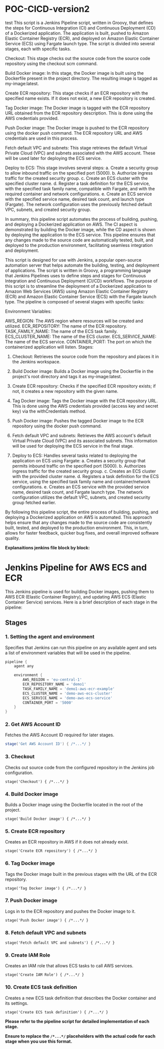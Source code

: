 # POC-CICD-version2
test
This script is a Jenkins Pipeline script, written in Groovy, that defines the steps for Continuous Integration (CI) and Continuous Deployment (CD) of a Dockerized application. The application is built, pushed to Amazon Elastic Container Registry (ECR), and deployed on Amazon Elastic Container Service (ECS) using Fargate launch type. The script is divided into several stages, each with specific tasks.

Checkout: This stage checks out the source code from the source code repository using the checkout scm command.

Build Docker image: In this stage, the Docker image is built using the Dockerfile present in the project directory. The resulting image is tagged as my-image:latest.

Create ECR repository: This stage checks if an ECR repository with the specified name exists. If it does not exist, a new ECR repository is created.

Tag Docker image: The Docker image is tagged with the ECR repository URL obtained from the ECR repository description. This is done using the AWS credentials provided.

Push Docker image: The Docker image is pushed to the ECR repository using the docker push command. The ECR repository URL and AWS credentials are used in this process.

Fetch default VPC and subnets: This stage retrieves the default Virtual Private Cloud (VPC) and subnets associated with the AWS account. These will be used later for deploying the ECS service.

Deploy to ECS: This stage involves several steps:
a. Create a security group to allow inbound traffic on the specified port (5000).
b. Authorize ingress traffic for the created security group.
c. Create an ECS cluster with the specified cluster name.
d. Register a task definition for the ECS service, with the specified task family name, compatible with Fargate, and with the required container and network configurations.
e. Create an ECS service with the specified service name, desired task count, and launch type (Fargate). The network configuration uses the previously fetched default VPC, subnets, and created security group.

In summary, this pipeline script automates the process of building, pushing, and deploying a Dockerized application on AWS. The CI aspect is demonstrated by building the Docker image, while the CD aspect is shown by deploying the application to the ECS service. This pipeline ensures that any changes made to the source code are automatically tested, built, and deployed to the production environment, facilitating seamless integration and deployment.


This script is designed for use with Jenkins, a popular open-source automation server that helps automate the building, testing, and deployment of applications. The script is written in Groovy, a programming language that Jenkins Pipelines uses to define steps and stages for Continuous Integration and Continuous Deployment (CI/CD) workflows. The purpose of this script is to streamline the deployment of a Dockerized application to Amazon Web Services (AWS) using Amazon Elastic Container Registry (ECR) and Amazon Elastic Container Service (ECS) with the Fargate launch type. The pipeline is composed of several stages with specific tasks:

Environment Variables:

AWS_REGION: The AWS region where resources will be created and utilized.
ECR_REPOSITORY: The name of the ECR repository.
TASK_FAMILY_NAME: The name of the ECS task family.
ECS_CLUSTER_NAME: The name of the ECS cluster.
ECS_SERVICE_NAME: The name of the ECS service.
CONTAINER_PORT: The port on which the containerized application will listen.
Stages:

1. Checkout: Retrieves the source code from the repository and places it in the Jenkins workspace.

2. Build Docker image: Builds a Docker image using the Dockerfile in the project's root directory and tags it as my-image:latest.

3. Create ECR repository: Checks if the specified ECR repository exists; if not, it creates a new repository with the given name.

4. Tag Docker image: Tags the Docker image with the ECR repository URL. This is done using the AWS credentials provided (access key and secret key) via the withCredentials method.

5. Push Docker image: Pushes the tagged Docker image to the ECR repository using the docker push command.

6. Fetch default VPC and subnets: Retrieves the AWS account's default Virtual Private Cloud (VPC) and its associated subnets. This information will be used for deploying the ECS service in the final stage.

7. Deploy to ECS: Handles several tasks related to deploying the application on ECS using Fargate:
    a. Creates a security group that permits inbound traffic on the specified port (5000).
    b. Authorizes ingress traffic for the created security group.
    c. Creates an ECS cluster with the provided cluster name.
    d. Registers a task definition for the ECS service, using the specified task family name and container/network configurations.
    e. Creates an ECS service with the provided service name, desired task count, and Fargate launch type. The network configuration utilizes the default VPC, subnets, and created security group fetched earlier.

By following this pipeline script, the entire process of building, pushing, and deploying a Dockerized application on AWS is automated. This approach helps ensure that any changes made to the source code are consistently built, tested, and deployed to the production environment. This, in turn, allows for faster feedback, quicker bug fixes, and overall improved software quality.


**Explanaitions jenkins file block by block:**

# Jenkins Pipeline for AWS ECS and ECR

This Jenkins pipeline is used for building Docker images, pushing them to AWS ECR (Elastic Container Registry), and updating AWS ECS (Elastic Container Service) services. Here is a brief description of each stage in the pipeline:

## Stages

### 1. Setting the agent and environment

Specifies that Jenkins can run this pipeline on any available agent and sets a list of environment variables that will be used in the pipeline.

```groovy
pipeline {
    agent any

    environment {
        AWS_REGION = 'eu-central-1'
        ECR_REPOSITORY_NAME = 'demo1'
        TASK_FAMILY_NAME = 'demo1-aws-ecr-example'
        ECS_CLUSTER_NAME = 'demo-aws-ecs-cluster'
        ECS_SERVICE_NAME = 'demo-aws-ecs-service'
        CONTAINER_PORT = '5000'
    }
}
```
### 2. Get AWS Account ID
Fetches the AWS Account ID required for later stages.

```groovy
stage('Get AWS Account ID') { /*...*/ }
```
### 3. Checkout
Checks out source code from the configured repository in the Jenkins job configuration.
```grove
stage('Checkout') { /*...*/ }
```
### 4. Build Docker image
Builds a Docker image using the Dockerfile located in the root of the project.
```grove
stage('Build Docker image') { /*...*/ }
```
### 5. Create ECR repository
Creates an ECR repository in AWS if it does not already exist.
```grove
stage('Create ECR repository') { /*...*/ }
```
### 6. Tag Docker image
Tags the Docker image built in the previous stages with the URL of the ECR repository.
```grove
stage('Tag Docker image') { /*...*/ }
```

### 7. Push Docker image
Logs in to the ECR repository and pushes the Docker image to it.
```grove
stage('Push Docker image') { /*...*/ }
```
### 8. Fetch default VPC and subnets
```grove
stage('Fetch default VPC and subnets') { /*...*/ }
```
### 9. Create IAM Role
Creates an IAM role that allows ECS tasks to call AWS services.
```grove
stage('Create IAM Role') { /*...*/ }
```
### 10. Create ECS task definition
Creates a new ECS task definition that describes the Docker container and its settings.
```grove
stage('Create ECS task definition') { /*...*/ }
```
**Please refer to the pipeline script for detailed implementation of each stage.**

**Ensure to replace the `/*...*/` placeholders with the actual code for each stage when you use this format.**

